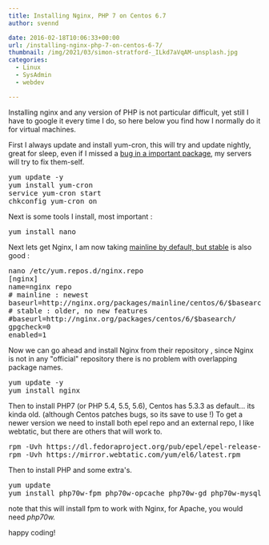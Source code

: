 ```yaml
---
title: Installing Nginx, PHP 7 on Centos 6.7
author: svennd

date: 2016-02-18T10:06:33+00:00
url: /installing-nginx-php-7-on-centos-6-7/
thumbnail: /img/2021/03/simon-stratford-_ILkd7aVqAM-unsplash.jpg
categories:
  - Linux
  - SysAdmin
  - webdev

---
```

Installing nginx and any version of PHP is not particular difficult, yet still I have to google it every time I do, so here below you find how I normally do it for virtual machines.

First I always update and install yum-cron, this will try and update nightly, great for sleep, even if I missed a [bug in a important package][1], my servers will try to fix them-self.

<!--more-->

<pre>yum update -y
yum install yum-cron
service yum-cron start
chkconfig yum-cron on</pre>

Next is some tools I install, most important :

<pre>yum install nano</pre>

Next lets get Nginx, I am now taking [mainline by default, but stable][2] is also good :

<pre>nano /etc/yum.repos.d/nginx.repo
[nginx]
name=nginx repo
# mainline : newest
baseurl=http://nginx.org/packages/mainline/centos/6/$basearch/
# stable : older, no new features
#baseurl=http://nginx.org/packages/centos/6/$basearch/
gpgcheck=0
enabled=1</pre>

Now we can go ahead and install Nginx from their repository , since Nginx is not in any "official" repository there is no problem with overlapping package names.

<pre>yum update -y
yum install nginx</pre>

Then to install PHP7 (or PHP 5.4, 5.5, 5.6), Centos has 5.3.3 as default... its kinda old. (although Centos patches bugs, so its save to use !) To get a newer version we need to install both epel repo and an external repo, I like webtatic, but there are others that will work to.

<pre>rpm -Uvh https://dl.fedoraproject.org/pub/epel/epel-release-latest-6.noarch.rpm
rpm -Uvh https://mirror.webtatic.com/yum/el6/latest.rpm</pre>

Then to install PHP and some extra's.

<pre>yum update
yum install php70w-fpm php70w-opcache php70w-gd php70w-mysql php70w-mcrypt
</pre>

note that this will install fpm to work with Nginx, for Apache, you would need _php70w._

happy coding!

 [1]: https://www.svennd.be/time-to-update-glibc-library-buffer-overfl0w/
 [2]: https://www.svennd.be/nginx-stable-is-not-so-mainline/